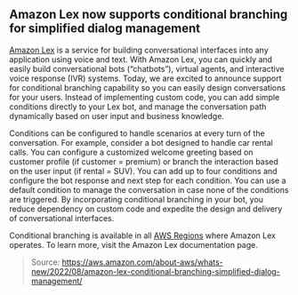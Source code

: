 ## Amazon Lex now supports conditional branching for simplified dialog management

[Amazon Lex](https://aws.amazon.com/lex/) is a service for building conversational interfaces into any application using voice and text. With Amazon Lex, you can quickly and easily build conversational bots (“chatbots”), virtual agents, and interactive voice response (IVR) systems. Today, we are excited to announce support for conditional branching capability so you can easily design conversations for your users. Instead of implementing custom code, you can add simple conditions directly to your Lex bot, and manage the conversation path dynamically based on user input and business knowledge.

Conditions can be configured to handle scenarios at every turn of the conversation. For example, consider a bot designed to handle car rental calls. You can configure a customized welcome greeting based on customer profile (if customer = premium) or branch the interaction based on the user input (if rental = SUV). You can add up to four conditions and configure the bot response and next step for each condition. You can use a default condition to manage the conversation in case none of the conditions are triggered. By incorporating conditional branching in your bot, you reduce dependency on custom code and expedite the design and delivery of conversational interfaces.

Conditional branching is available in all [AWS Regions](https://aws.amazon.com/about-aws/global-infrastructure/regional-product-services/) where Amazon Lex operates. To learn more, visit the Amazon Lex documentation page.

> Source: https://aws.amazon.com/about-aws/whats-new/2022/08/amazon-lex-conditional-branching-simplified-dialog-management/